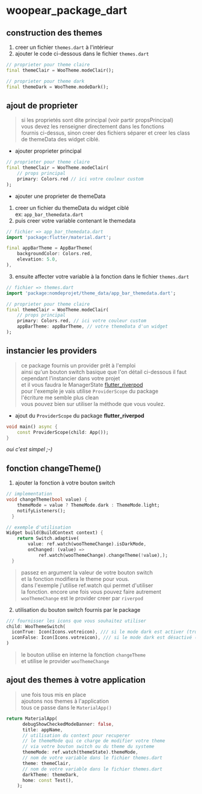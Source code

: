 # woopear_package_dart

## construction des themes  
 
1. creer un fichier `themes.dart` à l'intérieur
2. ajouter le code ci-dessous dans le fichier `themes.dart`

```dart
// proprieter pour theme claire
final themeClair = WooTheme.modeClair();

// proprieter pour theme dark
final themeDark = WooTheme.modeDark();
```  

## ajout de proprieter  

> si les proprietés sont dite principal (voir partir propsPrincipal)  
> vous devez les renseigner directement dans les fonctions  
> fournis ci-dessus, sinon creer des fichiers séparer et creer les class  
> de themeData des widget ciblé.  

- ajouter proprieter principal  

```dart
// proprieter pour theme claire
final themeClair = WooTheme.modeClair(
    // props principal
    primary: Colors.red // ici votre couleur custom
);
```  

- ajouter une proprieter de themeData  

1. creer un fichier du themeData du widget ciblé  
ex: `app_bar_themedata.dart`  
2. puis creer votre variable contenant le themedata  

```dart
// fichier => app_bar_themedata.dart
import 'package:flutter/material.dart';

final appBarTheme = AppBarTheme(
    backgroundColor: Colors.red,
    elevation: 5.0,
),
```  

3. ensuite affecter votre variable à la fonction dans le fichier `themes.dart`  

```dart
// fichier => themes.dart  
import 'package:nomdeprojet/theme_data/app_bar_themedata.dart';

// proprieter pour theme claire
final themeClair = WooTheme.modeClair(
    // props principal
    primary: Colors.red, // ici votre couleur custom
    appBarTheme: appBarTheme, // votre themeData d'un widget
);
```  

## instancier les providers  

> ce package fournis un provider prêt à l'emploi  
> ainsi qu'un bouton switch basique que l'on détail ci-dessous 
> il faut cependant l'instancier dans votre projet  
> et il vous faudra le ManagerState [flutter_riverpod](https://pub.dev/packages/flutter_riverpod)  
> pour l'exemple je vais utilise `ProviderScope` du package  
> l'écriture me semble plus clean  
> vous pouvez bien sur utiliser la méthode que vous voulez.  

- ajout du `ProviderScope` du package **flutter_riverpod**    

```dart
void main() async {
    const ProviderScope(child: App());
}
```  
*oui c'est simpel ;-)*  

## fonction changeTheme()  

1. ajouter la fonction à votre bouton switch

```dart
// implementation
void changeTheme(bool value) {
    themeMode = value ? ThemeMode.dark : ThemeMode.light;
    notifyListeners();
  }

// exemple d'utilisation  
Widget build(BuildContext context) {
    return Switch.adaptive(
        value: ref.watch(wooThemeChange).isDarkMode,
        onChanged: (value) =>
            ref.watch(wooThemeChange).changeTheme(!value),);
  }
```  
> passez en argument la valeur de votre bouton switch  
> et la fonction modifiera le theme pour vous.  
> dans l'exemple j'utilise ref.watch qui permet d'utiliser  
> la fonction. encore une fois vous pouvez faire autrement  
> `wooThemeChange` est le provider creer par `riverpod`  

2. utilisation du bouton switch fournis par le package  

```dart
/// fournisser les icons que vous souhaitez utiliser
child: WooThemeSwitch(
  iconTrue: Icon(Icons.votreicon), /// si le mode dark est activer (true)
  iconFalse: Icon(Icons.votreicon), /// si le mode dark est désactivé (false)
)
```  

> le bouton utilise en interne la fonction `changeTheme`  
> et utilise le provider `wooThemeChange`

## ajout des themes à votre application  

> une fois tous mis en place  
> ajoutons nos themes à l'application  
> tous ce passe dans le `MaterialApp()`  

```dart
return MaterialApp(
      debugShowCheckedModeBanner: false,
      title: appName,
      // utilisation du context pour recuperer
      // le themeMode qui ce charge de modifier votre theme
      // via votre bouton switch ou du theme du systeme 
      themeMode: ref.watch(themeState).themeMode,
      // nom de votre variable dans le fichier themes.dart
      theme: themeClair,
      // nom de votre variable dans le fichier themes.dart
      darkTheme: themeDark,
      home: const Test(),
    );
```  







